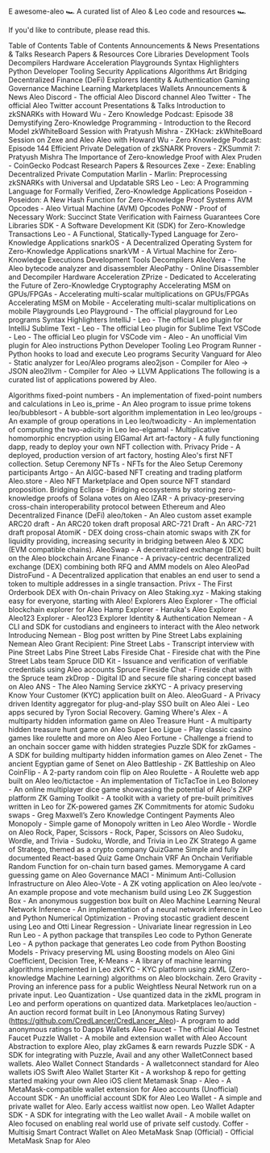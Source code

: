E
awesome-aleo
🏎️ A curated list of Aleo & Leo code and resources 🏎️
  

If you'd like to contribute, please read this.

Table of Contents
Table of Contents
Announcements & News
Presentations & Talks
Research Papers & Resources
Core Libraries
Development Tools
Decompilers
Hardware Acceleration
Playgrounds
Syntax Highlighters
Python Developer Tooling
Security
Applications
Algorithms
Art
Bridging
Decentralized Finance (DeFi)
Explorers
Identity & Authentication
Gaming
Governance
Machine Learning
Marketplaces
Wallets
Announcements & News
Aleo Discord - The official Aleo Discord channel
Aleo Twitter - The official Aleo Twitter account
Presentations & Talks
Introduction to zkSNARKs with Howard Wu - Zero Knowledge Podcast: Episode 38
Demystifying Zero-Knowledge Programming - Introduction to the Record Model
zkWhiteBoard Session with Pratyush Mishra - ZKHack: zkWhiteBoard Session on Zexe and Aleo
Aleo with Howard Wu - Zero Knowledge Podcast: Episode 144
Efficient Private Delegation of zkSNARK Provers - ZKSummit 7: Pratyush Mishra
The Importance of Zero-knowledge Proof with Alex Pruden - CoinGecko Podcast
Research Papers & Resources
Zexe - Zexe: Enabling Decentralized Private Computation
Marlin - Marlin: Preprocessing zkSNARKs with Universal and Updatable SRS
Leo - Leo: A Programming Language for Formally Verified, Zero-Knowledge Applications
Poseidon - Poseidon: A New Hash Function for Zero-Knowledge Proof Systems
AVM Opcodes - Aleo Virtual Machine (AVM) Opcodes
PoNW - Proof of Necessary Work: Succinct State Verification with Fairness Guarantees
Core Libraries
SDK - A Software Development Kit (SDK) for Zero-Knowledge Transactions
Leo - A Functional, Statically-Typed Language for Zero-Knowledge Applications
snarkOS - A Decentralized Operating System for Zero-Knowledge Applications
snarkVM - A Virtual Machine for Zero-Knowledge Executions
Development Tools
Decompilers
AleoVera - The Aleo bytecode analyzer and disassembler
AleoPathy - Online Disassembler and Decompiler
Hardware Acceleration
ZPrize - Dedicated to Accelerating the Future of Zero-Knowledge Cryptography
Accelerating MSM on GPUs/FPGAs - Accelerating multi-scalar multiplications on GPUs/FPGAs
Accelerating MSM on Mobile - Accelerating multi-scalar multiplications on mobile
Playgrounds
Leo Playground - The official playground for Leo programs
Syntax Highlighters
IntelliJ - Leo - The official Leo plugin for IntelliJ
Sublime Text - Leo - The official Leo plugin for Sublime Text
VSCode - Leo - The official Leo plugin for VSCode
vim - Aleo - An unofficial Vim plugin for Aleo instructions
Python Developer Tooling
Leo Program Runner - Python hooks to load and execute Leo programs
Security
Vanguard for Aleo - Static analyzer for Leo/Aleo programs
aleo2json - Compiler for Aleo -> JSON
aleo2llvm - Compiler for Aleo -> LLVM
Applications
The following is a curated list of applications powered by Aleo.

Algorithms
fixed-point numbers - An implementation of fixed-point numbers and calculations in Leo
is_prime - An Aleo program to issue prime tokens
leo/bubblesort - A bubble-sort algorithm implementation in Leo
leo/groups - An example of group operations in Leo
leo/twoadicity - An implementation of computing the two-adicity in Leo
leo-elgamal - Multiplicative homomorphic encryption using ElGamal
Art
art-factory - A fully functioning dapp, ready to deploy your own NFT collection with.
Privacy Pride - A deployed, production version of art factory, hosting Aleo's first NFT collection.
Setup Ceremony NFTs - NFTs for the Aleo Setup Ceremony participants
Artgo - An AIGC-based NFT creating and trading platform
Aleo.store - Aleo NFT Marketplace and Open source NFT standard proposition.
Bridging
Eclipse - Bridging ecosystems by storing zero-knowledge proofs of Solana votes on Aleo
IZAR - A privacy-preserving cross-chain interoperability protocol between Ethereum and Aleo
Decentralized Finance (DeFi)
aleo/token - An Aleo custom asset example
ARC20 draft - An ARC20 token draft proposal
ARC-721 Draft - An ARC-721 draft proposal
AtomiK - DEX doing cross-chain atomic swaps with ZK for liquidity providing, increasing security in bridging between Aleo & XDC (EVM compatible chains).
AleoSwap - A decentralized exchange (DEX) built on the Aleo blockchain
Arcane Finance - A privacy-centric decentralized exchange (DEX) combining both RFQ and AMM models on Aleo
AleoPad
DistroFund - A Decentralized application that enables an end user to send a token to multiple addresses in a single transaction.
Privx - The First Orderbook DEX with On-chain Privacy on Aleo
Staking.xyz - Making staking easy for everyone, starting with Aleo!
Explorers
Aleo Explorer - The official blockchain explorer for Aleo
Hamp Explorer - Haruka's Aleo Explorer
Aleo123 Explorer - Aleo123 Explorer
Identity & Authentication
Nemean - A CLI and SDK for custodians and engineers to interact with the Aleo network
Introducing Nemean - Blog post written by Pine Street Labs explaining Nemean
Aleo Grant Recipient: Pine Street Labs - Transcript interview with Pine Street Labs
Pine Street Labs Fireside Chat - Fireside chat with the Pine Street Labs team
Spruce DID Kit - Issuance and verification of verifiable credentials using Aleo accounts
Spruce Fireside Chat - Fireside chat with the Spruce team
zkDrop - Digital ID and secure file sharing concept based on Aleo
ANS - The Aleo Naming Service
zkKYC - A privacy preserving Know Your Customer (KYC) application built on Aleo.
AleoGuard - A Privacy driven Identity aggregator for plug-and-play SSO built on Aleo
Alei - Leo apps secured by Tyron Social Recovery.
Gaming
Where's Alex - A multiparty hidden information game on Aleo
Treasure Hunt - A multiparty hidden treasure hunt game on Aleo
Super Leo Ligue - Play classic casino games like roulette and more on Aleo
Aleo Fortune - Challenge a friend to an onchain soccer game with hidden strategies
Puzzle SDK for zkGames - A SDK for building multiparty hidden information games on Aleo
Zenet - The ancient Egyptian game of Senet on Aleo
Battleship - ZK Battleship on Aleo
CoinFlip - A 2-party random coin flip on Aleo
Roulette - A Roulette web app built on Aleo
leo/tictactoe - An implementation of TicTacToe in Leo
Boloney - An online multiplayer dice game showcasing the potential of Aleo's ZKP platform
ZK Gaming Toolkit - A toolkit with a variety of pre-built primitives written in Leo for ZK-powered games
ZK Commitments for atomic Sudoku swaps - Greg Maxwell’s Zero Knowledge Contingent Payments
Aleo Monopoly - Simple game of Monopoly written in Leo
Aleo Wordle - Wordle on Aleo
Rock, Paper, Scissors - Rock, Paper, Scissors on Aleo
Sudoku, Wordle, and Trivia - Sudoku, Wordle, and Trivia in Leo
ZK Stratego A game of Stratego, themed as a crypto company
QuizGame Simple and fully documented React-based Quiz Game
Onchain VRF An Onchain Verifiable Random Function for on-chain turn based games.
Memorygame A card guessing game on Aleo
Governance
MACI - Minimum Anti-Collusion Infrastructure on Aleo
Aleo-Vote - A ZK voting application on Aleo
leo/vote - An example propose and vote mechanism build using Leo
ZK Suggestion Box - An anonymous suggestion box built on Aleo
Machine Learning
Neural Network Inference - An implementation of a neural network inference in Leo and Python
Numerical Optimization - Proving stocastic gradient descent using Leo and Otti
Linear Regression - Univariate linear regression in Leo
Run Leo - A python package that transpiles Leo code to Python
Generate Leo - A python package that generates Leo code from Python
Boosting Models - Privacy preserving ML using Boosting models on Aleo
Gini Coefficient, Decision Tree, K-Means - A library of machine learning algorithms implemented in Leo
zkKYC - KYC platform using zkML (Zero-knowledge Machine Learning) algorithms on Aleo blockchain.
Zero Gravity - Proving an inference pass for a public Weightless Neural Network run on a private input.
Leo Quantization - Use quantized data in the zkML program in Leo and perform operations on quantized data.
Marketplaces
leo/auction - An auction record format built in Leo
[Anonymous Rating Survey)(https://github.com/CredLancer/CredLancer_Aleo)- A program to add anonymous ratings to Dapps
Wallets
Aleo Faucet - The official Aleo Testnet Faucet
Puzzle Wallet - A mobile and extension wallet with Aleo Account Abstraction to explore Aleo, play zkGames & earn rewards
Puzzle SDK - A SDK for integrating with Puzzle, Avail and any other WalletConnect based wallets.
Aleo Wallet Connect Standards - A walletconnect standard for Aleo wallets
iOS Swift Aleo Wallet Starter Kit - A workshop & repo for getting started making your own Aleo iOS client
Metamask Snap - Aleo - A MetaMask-compatible wallet extension for Aleo accounts
(Unofficial) Account SDK - An unofficial account SDK for Aleo
Leo Wallet - A simple and private wallet for Aleo. Early access waitlist now open.
Leo Wallet Adapter SDK - A SDK for integrating with the Leo wallet
Avail - A mobile wallet on Aleo focused on enabling real world use of private self custody.
Coffer - Multisig Smart Contract Wallet on Aleo
MetaMask Snap (Official) - Official MetaMask Snap for Aleo

